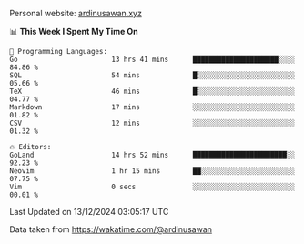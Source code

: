 Personal website: [ardinusawan.xyz](https://ardinusawan.xyz)

<!--START_SECTION:waka-->
📊 **This Week I Spent My Time On** 

```text
💬 Programming Languages: 
Go                       13 hrs 41 mins      █████████████████████░░░░   84.86 % 
SQL                      54 mins             █░░░░░░░░░░░░░░░░░░░░░░░░   05.66 % 
TeX                      46 mins             █░░░░░░░░░░░░░░░░░░░░░░░░   04.77 % 
Markdown                 17 mins             ░░░░░░░░░░░░░░░░░░░░░░░░░   01.82 % 
CSV                      12 mins             ░░░░░░░░░░░░░░░░░░░░░░░░░   01.32 % 

🔥 Editors: 
GoLand                   14 hrs 52 mins      ███████████████████████░░   92.23 % 
Neovim                   1 hr 15 mins        ██░░░░░░░░░░░░░░░░░░░░░░░   07.75 % 
Vim                      0 secs              ░░░░░░░░░░░░░░░░░░░░░░░░░   00.01 % 
```


 Last Updated on 13/12/2024 03:05:17 UTC
<!--END_SECTION:waka-->
Data taken from https://wakatime.com/@ardinusawan
